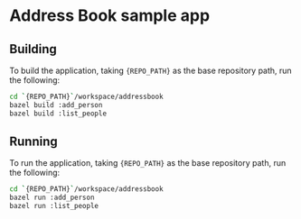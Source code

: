 # Address Book sample app

## Building
To build the application, taking `{REPO_PATH}` as the base repository path, run the following:

```bash
cd `{REPO_PATH}`/workspace/addressbook
bazel build :add_person
bazel build :list_people
```

## Running
To run the application, taking `{REPO_PATH}` as the base repository path, run the following:

```bash
cd `{REPO_PATH}`/workspace/addressbook
bazel run :add_person
bazel run :list_people
```
